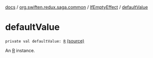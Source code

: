 [docs](../../index.md) / [org.swiften.redux.saga.common](../index.md) / [IfEmptyEffect](index.md) / [defaultValue](./default-value.md)

# defaultValue

`private val defaultValue: `[`R`](index.md#R) [(source)](https://github.com/protoman92/KotlinRedux/tree/master/common/common-saga/src/main/kotlin/org/swiften/redux/saga/common/IfEmptyEffect.kt#L16)

An [R](index.md#R) instance.

